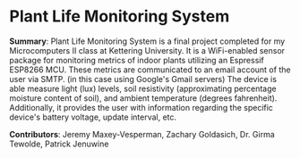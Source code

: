 # Plant Life Monitoring System

<b>Summary</b>: Plant Life Monitoring System is a final project completed for my Microcomputers II class at Kettering University. It is a WiFi-enabled sensor package for monitoring metrics of indoor plants utilizing an Espressif ESP8266 MCU. These metrics are communicated to an email account of the user via SMTP. (in this case using Google's Gmail servers) The device is able measure light (lux) levels, soil resistivity (approximating percentage moisture content of soil), and ambient temperature (degrees fahrenheit). Additionally, it provides the user with information regarding the specific device's battery voltage, update interval, etc.

<b>Contributors</b>: Jeremy Maxey-Vesperman, Zachary Goldasich, Dr. Girma Tewolde, Patrick Jenuwine
